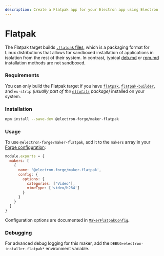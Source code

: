 ```yaml
---
description: Create a Flatpak app for your Electron app using Electron Forge.
---
```


# Flatpak

The Flatpak target builds [`.flatpak` files](http://flatpak.org/), which is a packaging format for Linux distributions that allows for sandboxed installation of applications in isolation from the rest of their system. In contrast, typical [deb.md](deb.md "mention") or [rpm.md](rpm.md "mention") installation methods are not sandboxed.

### Requirements

You can only build the Flatpak target if you have [`flatpak`](https://docs.flatpak.org/en/latest/flatpak-command-reference.html#flatpak), [`flatpak-builder`](https://docs.flatpak.org/en/latest/flatpak-builder-command-reference.html#flatpak-builder), and `eu-strip` _(usually part of the_ [_`elfutils`_](https://sourceware.org/elfutils/) _package)_ installed on your system.

### Installation

```sh
npm install --save-dev @electron-forge/maker-flatpak
```

### Usage

To use `@electron-forge/maker-flatpak`, add it to the `makers` array in your [Forge configuration](../configuration.md):

```javascript
module.exports = {
  makers: [
    {
      name: '@electron-forge/maker-flatpak',
      config: {
        options: {
          categories: ['Video'],
          mimeType: ['video/h264']
        }
      }
    }
  ]
}
```

Configuration options are documented in [`MakerFlatpakConfig`](https://js.electronforge.io/classes/\_electron\_forge\_maker\_flatpak.MakerFlatpak-1.html#config).

### Debugging

For advanced debug logging for this maker, add the `DEBUG=electron-installer-flatpak*` environment variable.
